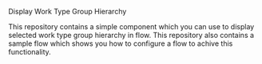 Display Work Type Group Hierarchy

This repository contains a simple component which you can use to display selected work type group hierarchy in flow. This repository also contains a sample flow which shows you how to configure a flow to achive this functionality.
